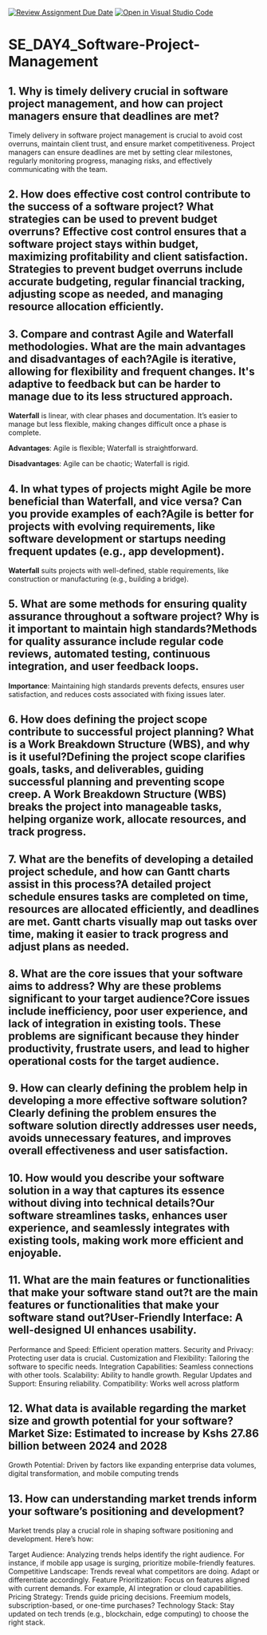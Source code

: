[![Review Assignment Due Date](https://classroom.github.com/assets/deadline-readme-button-22041afd0340ce965d47ae6ef1cefeee28c7c493a6346c4f15d667ab976d596c.svg)](https://classroom.github.com/a/9pw6JKcu)
[![Open in Visual Studio Code](https://classroom.github.com/assets/open-in-vscode-2e0aaae1b6195c2367325f4f02e2d04e9abb55f0b24a779b69b11b9e10269abc.svg)](https://classroom.github.com/online_ide?assignment_repo_id=15674790&assignment_repo_type=AssignmentRepo)
# SE_DAY4_Software-Project-Management
## 1. Why is timely delivery crucial in software project management, and how can project managers ensure that deadlines are met?
Timely delivery in software project management is crucial to avoid cost overruns, maintain client trust, and ensure market competitiveness. Project managers can ensure deadlines are met by setting clear milestones, regularly monitoring progress, managing risks, and effectively communicating with the team.
## 2. How does effective cost control contribute to the success of a software project? What strategies can be used to prevent budget overruns? Effective cost control ensures that a software project stays within budget, maximizing profitability and client satisfaction. Strategies to prevent budget overruns include accurate budgeting, regular financial tracking, adjusting scope as needed, and managing resource allocation efficiently.
## 3. Compare and contrast Agile and Waterfall methodologies. What are the main advantages and disadvantages of each?**Agile** is iterative, allowing for flexibility and frequent changes. It's adaptive to feedback but can be harder to manage due to its less structured approach.

**Waterfall** is linear, with clear phases and documentation. It’s easier to manage but less flexible, making changes difficult once a phase is complete.

**Advantages**: Agile is flexible; Waterfall is straightforward.

**Disadvantages**: Agile can be chaotic; Waterfall is rigid.
## 4. In what types of projects might Agile be more beneficial than Waterfall, and vice versa? Can you provide examples of each?**Agile** is better for projects with evolving requirements, like software development or startups needing frequent updates (e.g., app development).

**Waterfall** suits projects with well-defined, stable requirements, like construction or manufacturing (e.g., building a bridge).
## 5. What are some methods for ensuring quality assurance throughout a software project? Why is it important to maintain high standards?**Methods** for quality assurance include regular code reviews, automated testing, continuous integration, and user feedback loops. 

**Importance**: Maintaining high standards prevents defects, ensures user satisfaction, and reduces costs associated with fixing issues later.
## 6. How does defining the project scope contribute to successful project planning? What is a Work Breakdown Structure (WBS), and why is it useful?Defining the project scope clarifies goals, tasks, and deliverables, guiding successful planning and preventing scope creep. A Work Breakdown Structure (WBS) breaks the project into manageable tasks, helping organize work, allocate resources, and track progress.
## 7. What are the benefits of developing a detailed project schedule, and how can Gantt charts assist in this process?A detailed project schedule ensures tasks are completed on time, resources are allocated efficiently, and deadlines are met. Gantt charts visually map out tasks over time, making it easier to track progress and adjust plans as needed.
## 8. What are the core issues that your software aims to address? Why are these problems significant to your target audience?Core issues include inefficiency, poor user experience, and lack of integration in existing tools. These problems are significant because they hinder productivity, frustrate users, and lead to higher operational costs for the target audience.
## 9. How can clearly defining the problem help in developing a more effective software solution?Clearly defining the problem ensures the software solution directly addresses user needs, avoids unnecessary features, and improves overall effectiveness and user satisfaction.
## 10. How would you describe your software solution in a way that captures its essence without diving into technical details?Our software streamlines tasks, enhances user experience, and seamlessly integrates with existing tools, making work more efficient and enjoyable.
## 11. What are the main features or functionalities that make your software stand out?t are the main features or functionalities that make your software stand out?User-Friendly Interface: A well-designed UI enhances usability.
Performance and Speed: Efficient operation matters.
Security and Privacy: Protecting user data is crucial.
Customization and Flexibility: Tailoring the software to specific needs.
Integration Capabilities: Seamless connections with other tools.
Scalability: Ability to handle growth.
Regular Updates and Support: Ensuring reliability.
Compatibility: Works well across platform
## 12. What data is available regarding the market size and growth potential for your software?Market Size: Estimated to increase by Kshs 27.86 billion between 2024 and 2028
Growth Potential: Driven by factors like expanding enterprise data volumes, digital transformation, and mobile computing trends
## 13. How can understanding market trends inform your software’s positioning and development?
Market trends play a crucial role in shaping software positioning and development. Here’s how:

Target Audience: Analyzing trends helps identify the right audience. For instance, if mobile app usage is surging, prioritize mobile-friendly features.
Competitive Landscape: Trends reveal what competitors are doing. Adapt or differentiate accordingly.
Feature Prioritization: Focus on features aligned with current demands. For example, AI integration or cloud capabilities.
Pricing Strategy: Trends guide pricing decisions. Freemium models, subscription-based, or one-time purchases?
Technology Stack: Stay updated on tech trends (e.g., blockchain, edge computing) to choose the right stack.

